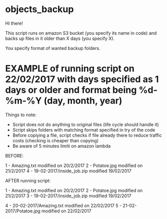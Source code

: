 # objects_backup

Hi there!

This script runs on amazon S3 bucket (you specify its name in code) and backs up files in it older than X days (you specify X).

You specify format of wanted backup folders.

EXAMPLE of running script on 22/02/2017 with days specified as 1 days or older and format being %d-%m-%Y (day, month, year)
==============

Things to note:

* Script does not do anything to original files (life cycle should handle it)
* Script skips folders with matching format specified in try of the code
* Before copiying a file, script checks if file already there to reduce traffic costs (checking is cheaper than copying)
* Be aware of 5 minutes limiti on amazon lambda

BEFORE:

1 - Amazing.txt modified on 20/2/2017
2 - Potatoe.jpg modified on 21/2/2017
4 - 19-02-2017/inside_job.zip modified 19/02/2017


AFTER running script:

1 - Amazing.txt modified on 20/2/2017
2 - Potatoe.jpg modified on 21/2/2017
3 - 19-02-2017/inside_job.zip modified 19/02/2017

4 - 20-02-2017/Amazing.txt modified on 22/02/2017
5 - 21-02-2017/Potatoe.jpg modified on 22/02/2017
